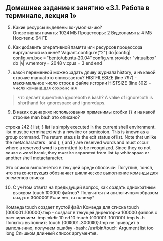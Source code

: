 ## Домашнее задание к занятию «3.1. Работа в терминале, лекция 1»

5. Какие ресурсы выделены по-умолчанию?  
Оперетивная память: 1024 МБ
Процессоры: 2
Видеопамять: 4 МБ
Носители: 64 ГБ

6. Как добавить оперативной памяти или ресурсов процессора виртуальной машине?
Vagrant.configure("2") do |config|
 	config.vm.box = "bento/ubuntu-20.04"
 	config.vm.provider "virtualbox" do |v|
 	  v.memory = 2048
 	  v.cpus = 3
 	end
end

8. какой переменной можно задать длину журнала history, и на какой строчке manual это описывается?
HISTFILESIZE (line 797) - максимальное число строк в файле истории
HISTSIZE (line 802) - число команд для сохранения

>что делает директива ignoreboth в bash?
A value of ignoreboth is shorthand for ignorespace and ignoredups. 

9. В каких сценариях использования применимы скобки {} и на какой строчке man bash это описано?

строка 242
       { list; }
              list  is  simply executed in the current shell environment.  list must be terminated with a newline or semicolon.  This
              is known as a group command.  The return status is the exit status of list.  Note that unlike the metacharacters (  and
              ),  {  and  } are reserved words and must occur where a reserved word is permitted to be recognized.  Since they do not
              cause a word break, they must be separated from list by whitespace or another shell metacharacter.

Это список выполняется в текущей среде оболочки. 
Погуглив, понял, что эта конструкция обозначает циклическое выполнение команды для элементов списка.

10. С учётом ответа на предыдущий вопрос, как создать однократным вызовом touch 100000 файлов? Получится ли аналогичным образом создать 300000? Если нет, то почему?

Команда touch создает пустой файл 
Команда для списка touch {000001..100000}.tmp - создаст в текущей директории 100000 файлов с расширением .tmp
mkdir 10
cd 10
touch {000001..100000}.tmp
ls -h
Попытка выполнить touch {000001..300000}.tmp 
не приводит в выполнению, получаем ошибку -bash: /usr/bin/touch: Argument list too long
Слишком длинный список аргументов.






